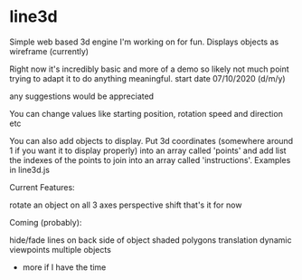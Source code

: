 # line3d
Simple web based 3d engine I'm working on for fun.
Displays objects as wireframe (currently)


Right now it's incredibly basic and more of a demo so likely not much point trying to adapt it to do anything meaningful.
start date 07/10/2020 (d/m/y)

any suggestions would be appreciated

You can change values like starting position, rotation speed and direction etc

You can also add objects to display. Put 3d coordinates (somewhere around 1 if you want it to display properly) into an array called 'points' and add list the indexes of the points to join into an array called 'instructions'. Examples in line3d.js


Current Features:

rotate an object on all 3 axes
perspective shift
that's it for now

Coming (probably):

hide/fade lines on back side of object
shaded polygons
translation
dynamic viewpoints
multiple objects
+ more if I have the time
